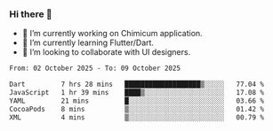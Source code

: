 ### Hi there 👋

<!--
**devcat37/devcat37** is a ✨ _special_ ✨ repository because its `README.md` (this file) appears on your GitHub profile.-->


- 🔭 I’m currently working on Chimicum application.
- 🌱 I’m currently learning Flutter/Dart.
- 👯 I’m looking to collaborate with UI designers.
<!-- - 🤔 I’m looking for help with ... -->

<!--START_SECTION:waka-->

```txt
From: 02 October 2025 - To: 09 October 2025

Dart         7 hrs 28 mins   ███████████████████▒░░░░░   77.04 %
JavaScript   1 hr 39 mins    ████▒░░░░░░░░░░░░░░░░░░░░   17.08 %
YAML         21 mins         █░░░░░░░░░░░░░░░░░░░░░░░░   03.66 %
CocoaPods    8 mins          ▒░░░░░░░░░░░░░░░░░░░░░░░░   01.42 %
XML          4 mins          ▒░░░░░░░░░░░░░░░░░░░░░░░░   00.79 %
```

<!--END_SECTION:waka-->
